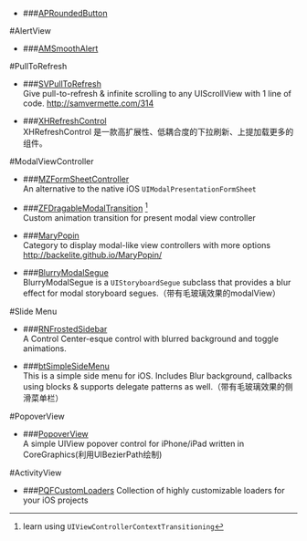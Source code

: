 * ###[APRoundedButton](https://github.com/elpsk/APRoundedButton)
  
  
#AlertView  
  
* ###[AMSmoothAlert](https://github.com/mtonio91/AMSmoothAlert)  
  
  
#PullToRefresh  
  
* ###[SVPullToRefresh](https://github.com/samvermette/SVPullToRefresh)  
  Give pull-to-refresh & infinite scrolling to any UIScrollView with 1 line of code. 
<http://samvermette.com/314>
![]()  
  
* ###[XHRefreshControl](https://github.com/xhzengAIB/XHRefreshControl)  
  XHRefreshControl 是一款高扩展性、低耦合度的下拉刷新、上提加载更多的组件。  
  
  
#ModalViewController  
  
* ###[MZFormSheetController](https://github.com/m1entus/MZFormSheetController)  
  An alternative to the native iOS `UIModalPresentationFormSheet`  
  
* ###[ZFDragableModalTransition](https://github.com/zoonooz/ZFDragableModalTransition)  [^gtd1]  
  Custom animation transition for present modal view controller  
[^gtd1]: learn using `UIViewControllerContextTransitioning`  
  
* ###[MaryPopin](https://github.com/Backelite/MaryPopin)  
  Category to display modal-like view controllers with more options 
<http://backelite.github.io/MaryPopin/>  
  
* ###[BlurryModalSegue](https://github.com/Citrrus/BlurryModalSegue)  
  BlurryModalSegue is a `UIStoryboardSegue` subclass that provides a blur effect for modal storyboard segues.（带有毛玻璃效果的modalView）  
  
  
#Slide Menu    
  
* ###[RNFrostedSidebar](https://github.com/rnystrom/RNFrostedSidebar)  
  A Control Center-esque control with blurred background and toggle animations.
  
* ###[btSimpleSideMenu](https://github.com/balram3429/btSimpleSideMenu)  
  This is a simple side menu for iOS. Includes Blur background, callbacks using blocks & supports delegate patterns as well.（带有毛玻璃效果的侧滑菜单栏）    
  
  
#PopoverView  
  
* ###[PopoverView](https://github.com/runway20/PopoverView)  
A simple UIView popover control for iPhone/iPad written in CoreGraphics(利用UIBezierPath绘制)
  
#ActivityView

* ###[PQFCustomLoaders](https://github.com/poolqf/PQFCustomLoaders)
Collection of highly customizable loaders for your iOS projects
